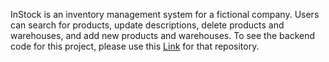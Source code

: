 InStock is an inventory management system for a fictional company. Users can search for products, update descriptions, delete products and warehouses, and add new products and warehouses. To see the backend code for this project, please use this <a href="https://github.com/imcaletian/team-1-instock-server">Link</a> for that repository.



